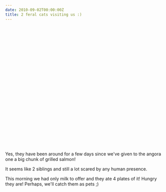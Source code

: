```yaml
---
date: 2010-09-02T00:00:00Z
title: 2 feral cats visiting us :)
---
```


<object classid="clsid:d27cdb6e-ae6d-11cf-96b8-444553540000" width="640" height="385" codebase="http://download.macromedia.com/pub/shockwave/cabs/flash/swflash.cab#version=6,0,40,0"><param name="allowFullScreen" value="true" /><param name="allowscriptaccess" value="always" /><param name="src" value="http://www.youtube.com/v/0nVTX9d_uGM?fs=1&amp;hl=en_US" /><param name="allowfullscreen" value="true" /><embed type="application/x-shockwave-flash" width="640" height="385" src="http://www.youtube.com/v/0nVTX9d_uGM?fs=1&amp;hl=en_US" allowscriptaccess="always" allowfullscreen="true"></embed></object>

Yes, they have been around for a few days since we've given to the angora one a big chunk of grilled salmon!

It seems like 2 siblings and still a lot scared by any human presence.

This morning we had only milk to offer and they ate 4 plates of it! Hungry they are!  Perhaps, we'll catch them as pets ;)
